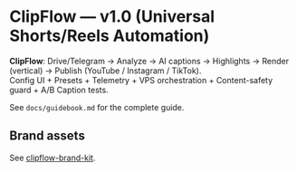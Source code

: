 # ClipFlow — v1.0 (Universal Shorts/Reels Automation)

**ClipFlow**: Drive/Telegram → Analyze → AI captions → Highlights → Render (vertical) → Publish (YouTube / Instagram / TikTok).  
Config UI + Presets + Telemetry + VPS orchestration + Content-safety guard + A/B Caption tests.

See `docs/guidebook.md` for the complete guide.


## Brand assets
See [clipflow-brand-kit](https://github.com/raufA1/clipflow-brand-kit).
